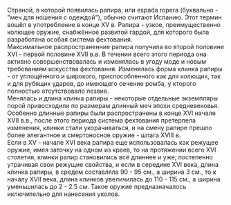 Cтраной, в которой появилась рапира, или espada ropera (буквально - "меч для ношения с одеждой"), обычно считают Испанию. Этот термин вошёл в употребление в конце XV в. Рапира - узкое, преимущественно колющее оружие, снабжённое развитой гардой, для которого была разработана особая система фехтования.<br>
Максимальное распространенние рапира получила во второй половине XVI - первой половине XVII в.в. В течении всего этого периода она активно совершенствовалась и изменялась в угоду моде и новым требованиям искусства фехтования. Изменялась форма клинка рапиры - от уплощённого и широкого, приспособленного как для колющих, так и для рубящих ударов, до имеющего сечение ромба, у кторого полностью отсутствовало лезвие.<br>
Менялась и длина клинка рапиры - некоторые отдельные экземпляры порой привосходили по размерам длинный меч эпохи средневековья. Особенно длинные рапиры были распространены в конце XVI начале XVII в.в., после этого периода система фехтования претерпела изменения, клинки стали укорачиваться, и на смену рапире прешло более элегантное и смертоносное оружие - шпага XVIII в.<br>
Если в XV - начале XVI века рапира еще использовалась как режущее оружие, имея заточку на одном из краев, то на протяжении всего XVI столетия, клинки рапир становились всё длиннее и уже, постепенно утрачивая свои режущие свойства, и если в середине XVI века, длина клинка рапиры, в средем составляла 90 - 95 см., а ширина 3 см., то к началу XVII века, длина клинков увеличилась до 110 - 115 см., а ширина уменьшилась до 2 - 2.5 см. Такое оружие предназначалось иключительно для нанесения уколов.